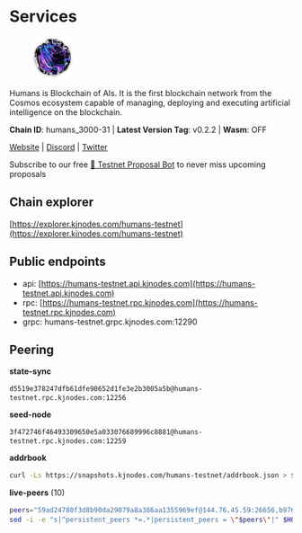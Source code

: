 # Services

<figure><img src="https://raw.githubusercontent.com/kj89/cosmos-images/main/logos/humans.png" alt=""><figcaption></figcaption></figure>

Humans is Blockchain of AIs. It is the first blockchain network  from the Cosmos ecosystem capable of managing, deploying and  executing artificial intelligence on the blockchain.

**Chain ID**: humans_3000-31 | **Latest Version Tag**: v0.2.2 | **Wasm**: OFF

[Website](https://humans.ai) | [Discord](https://discord.gg/humansdotai) | [Twitter](https://twitter.com/humansdotai)



Subscribe to our free [🤖 Testnet Proposal Bot](https://t.me/kjnodes_testnet_proposal_bot) to never miss upcoming proposals


## Chain explorer
[https://explorer.kjnodes.com/humans-testnet](https://explorer.kjnodes.com/humans-testnet)

## Public endpoints

* api: [https://humans-testnet.api.kjnodes.com](https://humans-testnet.api.kjnodes.com)
* rpc: [https://humans-testnet.rpc.kjnodes.com](https://humans-testnet.rpc.kjnodes.com)
* grpc: humans-testnet.grpc.kjnodes.com:12290

## Peering

**state-sync**

```text
d5519e378247dfb61dfe90652d1fe3e2b3005a5b@humans-testnet.rpc.kjnodes.com:12256
```

**seed-node**

```text
3f472746f46493309650e5a033076689996c8881@humans-testnet.rpc.kjnodes.com:12259
```

**addrbook**
```bash
curl -Ls https://snapshots.kjnodes.com/humans-testnet/addrbook.json > $HOME/.humansd/config/addrbook.json
```

**live-peers** (10)
```bash
peers="59ad24780f3d8b90da29079a8a386aa1355969ef@144.76.45.59:26656,b9767aa2312748caaf67425890768d85186b69b1@5.9.87.205:26646,f8ae768832a2665c915c3965a5bb8dc1031d5c1e@46.4.23.42:16656,946b549550e9c564193bf4c963d84b17e5415a50@136.243.136.241:26656,564fe1660c058471914d7653bef14e4e214045f9@135.181.142.117:26656,311973d7b6ed817b79e924a06c2344c9de4319df@65.109.116.95:26656,907cb9da5d7d7182a80a6e38aad59bd067059bb3@65.21.200.54:26656,be5158df5152ec7e6a4eca04c89e40494d19927c@51.79.101.159:26656,d5519e378247dfb61dfe90652d1fe3e2b3005a5b@65.109.68.190:12256,945422039658c95372b0b4f45c24ec4a5f849206@38.146.3.209:26656"
sed -i -e "s|^persistent_peers *=.*|persistent_peers = \"$peers\"|" $HOME/.humansd/config/config.toml
```
